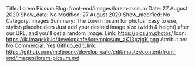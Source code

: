Title: Lorem Picsum
Slug: front-end/images/lorem-picsum
Date: 27 August 2020
Show_date: No
Modified: 27 August 2020
Show_modified: No
Category: images
Summary: The Lorem Ipsum for photos. Easy to use, stylish placeholders Just add your desired image size (width & height) after our URL, and you'll get a random image.
Link: https://picsum.photos/
Icon: https://ik.imagekit.io/developcafe/lorempicsum_zK13pzjgK.png
Attribution: No
Commercial: Yes
Github_edit_link: https://github.com/melboone/develop_cafe/edit/master/content/front-end/images/lorem-picsum.md